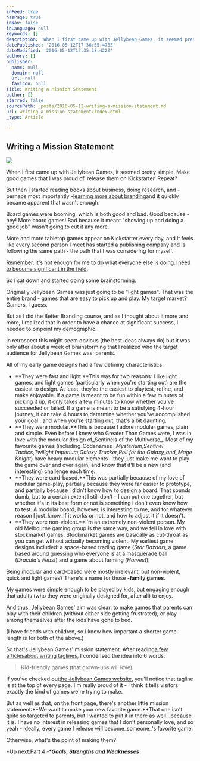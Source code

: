 ```yaml
---
inFeed: true
hasPage: true
inNav: false
inLanguage: null
keywords: []
description: 'When I first came up with Jellybean Games, it seemed pretty simple. Make good games that I was proud of, release them on Kickstarter. Repeat?'
datePublished: '2016-05-12T17:36:55.478Z'
dateModified: '2016-05-12T17:35:28.422Z'
authors: []
publisher:
  name: null
  domain: null
  url: null
  favicon: null
title: Writing a Mission Statement
author: []
starred: false
sourcePath: _posts/2016-05-12-writing-a-mission-statement.md
url: writing-a-mission-statement/index.html
_type: Article

---
```

## Writing a Mission Statement
![](https://the-grid-user-content.s3-us-west-2.amazonaws.com/5f50acb9-64c8-4636-9558-0a2d73c89943.jpg)

When I first came up with Jellybean Games, it seemed pretty simple. Make good games that I was proud of, release them on Kickstarter. Repeat?

But then I started reading books about business, doing research, and - perhaps most importantly -[learning more about branding][0]and it quickly became apparent that wasn't enough.

Board games were booming, which is both good and bad. Good because - hey! More board games! Bad because it meant "showing up and doing a good job" wasn't going to cut it any more.

More and more tabletop games appear on Kickstarter every day, and it feels like every second person I meet has started a publishing company and is following the same path - the path that I was considering for myself.

Remember, it's not enough for me to do what everyone else is doing.[I need to become significant in the field][1].

So I sat down and started doing some brainstorming.

Originally Jellybean Games was just going to be "light games". That was the entire brand - games that are easy to pick up and play. My target market? Gamers, I guess.

But as I did the Better Branding course, and as I thought about it more and more, I realized that in order to have a chance at significant success, I needed to pinpoint my demographic.

In retrospect this might seem obvious (the best ideas always do) but it was only after about a week of brainstorming that I realized who the target audience for Jellybean Games was: parents.

All of my early game designs had a few defining characteristics:

* **They were fast and light.**This was for two reasons: I like light games, and light games (particularly when you're starting out) are the easiest to design. At least, they're the easiest to playtest, refine, and make enjoyable. If a game is meant to be fun within a few minutes of picking it up, it only takes a few minutes to know whether you've succeeded or failed. If a game is meant to be a satisfying 4-hour journey, it can take 4 hours to determine whether you've accomplished your goal...and when you're starting out, that's a bit daunting.
* **They were modular.**This is because I adore modular games, plain and simple. Even before I knew who Greater Than Games were, I was in love with the modular design of_Sentinels of the Multiverse_. Most of my favourite games (including_Codenames_,_Mysterium_,_Sentinel Tactics_,_Twilight Imperium_,_Galaxy Trucker_,_Roll for the Galaxy_and_Mage Knight_) have heavy modular elements - they just make me want to play the game over and over again, and know that it'll be a new (and interesting) challenge each time.
* **They were card-based.**This was partially because of my love of modular game-play, partially because they were far easier to prototype, and partially because I didn't know how to design a board. That sounds dumb, but to a certain extent I still don't - I can put one together, but whether it's in its best form or not is something I don't even know how to test. A modular board, however, is interesting to me, and for whatever reason I just_know_if it works or not, and how to adjust it if it doesn't.
* **They were non-violent.**I'm an extremely non-violent person. My old Melbourne gaming group is the same way, and we fell in love with stockmarket games. Stockmarket games are basically as cut-throat as you can get without actually becoming violent. My earliest game designs included: a space-based trading game (_Star Bazaar_), a game based around guessing who everyone is at a masquerade ball (_Dracula's Feast_) and a game about farming (_Harvest_).

Being modular and card-based were mostly irrelevant, but non-violent, quick and light games? There's a name for those -**family games**.

My games were simple enough to be played by kids, but engaging enough that adults (who they were originally designed for, after all) to enjoy.

And thus, Jellybean Games' aim was clear: to make games that parents can play with their children (without either side getting frustrated), or play among themselves after the kids have gone to bed.

(I have friends with children, so I know how important a shorter game-length is for both of the above.)

So that's Jellybean Games' mission statement. After reading[a few articles][2][about writing taglines][3], I condensed the idea into 6 words:

> Kid-friendly games (that grown-ups will love).

If you've checked out[the Jellybean Games website][4], you'll notice that tagline is at the top of every page. I'm really proud of it - I think it tells visitors exactly the kind of games we're trying to make.

But as well as that, on the front page, there's another little mission statement:**We want to make your new favorite game.**That one isn't quite so targeted to parents, but I wanted to put it in there as well...because it is. I have no interest in releasing games that I don't personally love, and so yeah - ideally, every game I release will become_someone_'s favorite game.

Otherwise, what's the point of making them?

\*Up next:[Part 4 -\***_Goals, Strengths and Weaknesses_**][5]

[0]: http://bluebeard.silvrback.com/betterbrandingcourse.teachery.co
[1]: http://www.beard.blue/the-blue-beard-business-story
[2]: http://www.copyblogger.com/create-a-tagline/
[3]: http://kopywritingkourse.com/how-to-create-a-great-tagline/
[4]: http://www.jellybean-games.com/
[5]: http://www.beard.blue/the-blue-beard-business-story-part-4